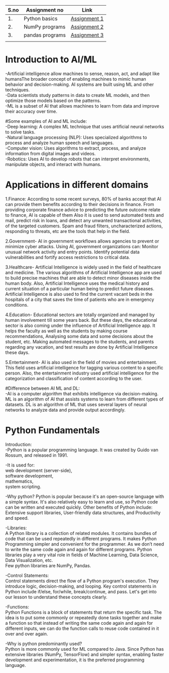 |S.no|Assignment no|Link|
|-----|-----|-----|
|1.|Python basics|[Assignment 1](Assignments/Assignment_01.ipynb)|
|2.|NumPy programs|[Assignment 2](Assignments/Assignment_02.ipynb)|
|3.|pandas programs|[Assignment 3](Assignments/Assignment_03.ipynb)|
||||


# Introduction to AI/ML  

-Artificial intelligence allow machines to sense, reason, act, and adapt like humansThe broader concept of enabling machines to mimic human behavior and decision-making. AI systems are built using ML and other techniques.  
-Data scientists study patterns in data to create ML models, and then optimize those models based on the patterns.  
-ML is a subset of AI that allows machines to learn from data and improve their accuracy over time.  

#Some examples of AI and ML include:  
-Deep learning: A complex ML technique that uses artificial neural networks to solve tasks.  
-Natural language processing (NLP): Uses specialized algorithms to process and analyze human speech and languages.  
-Computer vision: Uses algorithms to extract, process, and analyze information from digital images and videos.  
-Robotics: Uses AI to develop robots that can interpret environments, manipulate objects, and interact with humans.  

# Applications in different domains  

1.Finance: According to some recent surveys, 80% of banks accept that AI can provide them benefits according to their decisions in finance. From providing corporate finance advice to predicting the future outcome relate to finance, AI is capable of them Also it is used to send automated tests and mail, predict risk in loans, and detect any unwanted transactional activities, of the targeted customers. Spam and fraud filters, uncharacterized actions, responding to threats, etc are the tools that help in the field.  

2.Government- AI in government workflows allows agencies to prevent or minimize cyber attacks. Using AI, government organizations can: Monitor unusual network activity and entry points. Identify potential data vulnerabilities and fortify access restrictions to critical data.  

3.Healthcare- Artificial Intelligence is widely used in the field of healthcare and medicine. The various algorithms of Artificial Intelligence app are used to build precise machines that are able to detect minor diseases inside the human body. Also, Artificial Intelligence uses the medical history and current situation of a particular human being to predict future diseases. Artificial Intelligence is also used to find the current vacant beds in the hospitals of a city that saves the time of patients who are in emergency conditions.  

4.Education- Educational sectors are totally organized and managed by human involvement till some years back. But these days, the educational sector is also coming under the influence of Artificial Intelligence app. It helps the faculty as well as the students by making course recommendations, Analysing some data and some decisions about the student, etc. Making automated messages to the students, and parents regarding any vacation, and test results are done by Artificial Intelligence these days.  

5.Entertainment- AI is also used in the field of movies and entertainment. This field uses artificial intelligence for tagging various content to a specific person. Also, the entertainment industry used artificial intelligence for the categorization and classification of content according to the user.  

#Difference between AI ML and DL:  
-AI is a computer algorithm that exhibits intelligence via decision-making. ML is an algorithm of AI that assists systems to learn from different types of datasets. DL is an algorithm of ML that uses several layers of neural networks to analyze data and provide output accordingly.  

# Python Fundamentals  

Introduction:  
-Python is a popular programming language. It was created by Guido van Rossum, and released in 1991.  

-It is used for:  
web development (server-side),  
software development,  
mathematics,  
system scripting.  

-Why python?
Python is popular because it's an open-source language with a simple syntax. It's also relatively easy to learn and use, so Python code can be written and executed quickly. Other benefits of Python include: Extensive support libraries, User-friendly data structures, and Productivity and speed.  

-Libraries:  
A Python library is a collection of related modules. It contains bundles of code that can be used repeatedly in different programs. It makes Python Programming simpler and convenient for the programmer. As we don’t need to write the same code again and again for different programs. Python libraries play a very vital role in fields of Machine Learning, Data Science, Data Visualization, etc.  
Few python libraries are NumPy, Pandas.  

-Control Statements:  
Control statements direct the flow of a Python program's execution. They introduce logic, decision-making, and looping. Key control statements in Python include if/else, for/while, break/continue, and pass. Let's get into our lesson to understand these concepts clearly.  

-Functions:  
Python Functions is a block of statements that return the specific task. The idea is to put some commonly or repeatedly done tasks together and make a function so that instead of writing the same code again and again for different inputs, we can do the function calls to reuse code contained in it over and over again.  

-Why is python predominantly used?  
Python is more commonly used for ML compared to Java. Since Python has extensive libraries (NumPy, TensorFlow) and simpler syntax, enabling faster development and experimentation, it is the preferred programming language.  

